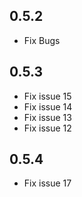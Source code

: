 ## 0.5.2
* Fix Bugs
## 0.5.3
* Fix issue 15
* Fix issue 14
* Fix issue 13
* Fix issue 12
## 0.5.4
* Fix issue 17